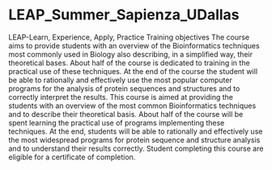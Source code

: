 # LEAP_Summer_Sapienza_UDallas
LEAP-Learn, Experience, Apply, Practice
Training objectives
The course aims to provide students with an overview of the Bioinformatics techniques most commonly used in Biology also describing, in a simplified way, their theoretical bases. About half of the course is dedicated to training in the practical use of these techniques. 
At the end of the course the student will be able to rationally and effectively use the most popular computer programs for the analysis of protein sequences and structures and to correctly interpret the results.
This course is aimed at providing the students with an overview of the most common Bioinformatics techniques and to describe their theoretical basis. 
About half of the course will be spent learning the practical use of programs implementing these techniques. 
At the end, students will be able to rationally and effectively use the most widespread programs for protein sequence and structure analysis and to understand their results correctly.
Student completing this course are eligible for a certificate of completion.

